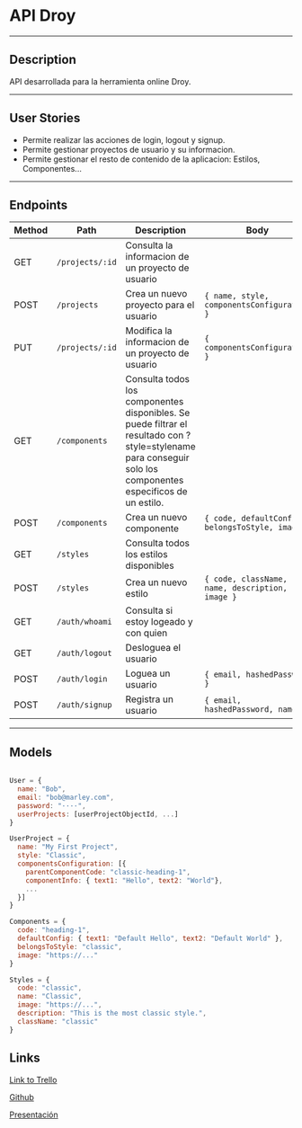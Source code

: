 # API Droy

* * *

## Description 

API desarrollada para la herramienta online Droy.

* * *

## User Stories

- Permite realizar las acciones de login, logout y signup. 
- Permite gestionar proyectos de usuario y su informacion. 
- Permite gestionar el resto de contenido de la aplicacion: Estilos, Componentes...

* * *

## Endpoints

| Method  | Path  | Description  | Body  |
|---|---|---|---|
| GET  | `/projects/:id`  | Consulta la informacion de un proyecto de usuario  |   |
| POST  | `/projects`  | Crea un nuevo proyecto para el usuario  | `{ name, style, componentsConfiguration }`  |
| PUT  | `/projects/:id`  | Modifica la informacion de un proyecto de usuario  | `{ componentsConfiguration }`  |
| GET  | `/components`  | Consulta todos los componentes disponibles. Se puede filtrar el resultado con  ?style=stylename para conseguir solo los componentes especificos de un estilo. |  |
| POST  | `/components`  | Crea un nuevo componente  | `{ code, defaultConfig, belongsToStyle, image }` 
| GET  | `/styles`  | Consulta todos los estilos disponibles  |  |
| POST  | `/styles`  | Crea un nuevo estilo  | `{ code, className, name, description, image }` 
| GET  | `/auth/whoami`  | Consulta si estoy logeado y con quien  |  |
| GET  | `/auth/logout`  | Desloguea el usuario  |  |
| POST  | `/auth/login`  | Loguea un usuario  | `{ email, hashedPassword }` 
| POST  | `/auth/signup`  | Registra un usuario  | `{ email, hashedPassword, name }`

* * *

## Models

```javascript

User = {
  name: "Bob",
  email: "bob@marley.com",
  password: "····",
  userProjects: [userProjectObjectId, ...]
}

UserProject = {
  name: "My First Project",
  style: "Classic",
  componentsConfiguration: [{
    parentComponentCode: "classic-heading-1",
    componentInfo: { text1: "Hello", text2: "World"},
    ...
  }]
}

Components = {
  code: "heading-1",
  defaultConfig: { text1: "Default Hello", text2: "Default World" },
  belongsToStyle: "classic",
  image: "https://..."
}

Styles = {
  code: "classic",
  name: "Classic",
  image: "https://...",
  description: "This is the most classic style.",
  className: "classic"
}

```

## Links

[Link to Trello](https://trello.com/b/Krfo4Qp5/droy)

[Github](https://github.com/marcmnc7/droy)

[Presentación](https://docs.google.com/presentation/d/1uFGmgLAgxeSe85KBZDAyAb9DgJ9LqC1k4Wlm6_MQMug/edit#slide=id.p)

